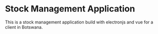 # Stock Management Application
This is a stock management application build with electronjs and vue for a client in Botswana.


